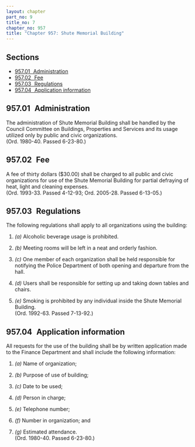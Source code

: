 ```yaml
---
layout: chapter
part_no: 9
title_no: 7
chapter_no: 957
title: "Chapter 957: Shute Memorial Building"
---
```


## Sections

* [957.01   Administration](#95701-administration)
* [957.02   Fee](#95702-fee)
* [957.03   Regulations](#95703-regulations)
* [957.04   Application information](#95704-application-information)

## 957.01   Administration

The administration of Shute Memorial Building shall be handled by the Council
Committee on Buildings, Properties and Services and its usage utilized only by
public and civic organizations.\
(Ord. 1980-40. Passed 6-23-80.)

## 957.02   Fee

A fee of thirty dollars ($30.00) shall be charged to all public and civic
organizations for use of the Shute Memorial Building for partial defraying of
heat, light and cleaning expenses.\
(Ord. 1993-33. Passed 4-12-93; Ord. 2005-28. Passed 6-13-05.)

## 957.03   Regulations

The following regulations shall apply to all organizations using the building:

1. _(a)_ Alcoholic beverage usage is prohibited.

2. _(b)_ Meeting rooms will be left in a neat and orderly fashion.

3. _(c)_ One member of each organization shall be held responsible for
notifying the Police Department of both opening and departure from the hall.

4. _(d)_ Users shall be responsible for setting up and taking down tables and
chairs.

5. _(e)_ Smoking is prohibited by any individual inside the Shute Memorial
Building.\
(Ord. 1992-63. Passed 7-13-92.)

## 957.04   Application information

All requests for the use of the building shall be by written application made to
the Finance Department and shall include the following information:

1. _(a)_ Name of organization;

2. _(b)_ Purpose of use of building;

3. _(c)_ Date to be used;

4. _(d)_ Person in charge;

5. _(e)_ Telephone number;

6. _(f)_ Number in organization; and

7. _(g)_ Estimated attendance.\
(Ord. 1980-40. Passed 6-23-80.)
